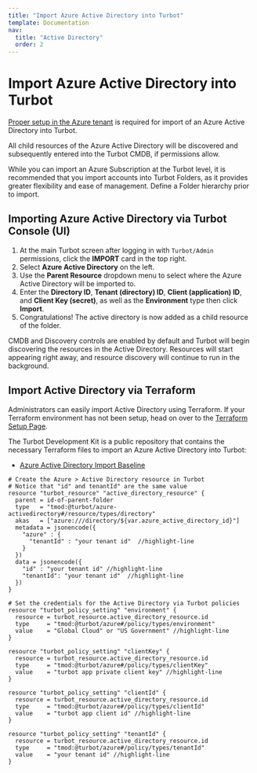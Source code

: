 ```yaml
---
title: "Import Azure Active Directory into Turbot"
template: Documentation
nav:
  title: "Active Directory"
  order: 2
---
```


# Import Azure Active Directory into Turbot

[Proper setup in the Azure tenant](guides/azure/import) is required for
import of an Azure Active Directory into Turbot.

All child resources of the Azure Active Directory will be discovered and
subsequently entered into the Turbot CMDB, if permissions allow.

While you can import an Azure Subscription at the Turbot level, it is
recommended that you import accounts into Turbot Folders, as it provides greater
flexibility and ease of management. Define a Folder hierarchy prior to import.

## Importing Azure Active Directory via Turbot Console (UI)

1. At the main Turbot screen after logging in with `Turbot/Admin` permissions,
   click the **IMPORT** card in the top right.
2. Select **Azure Active Directory** on the left.
3. Use the **Parent Resource** dropdown menu to select where the Azure Active
   Directory will be imported to.
4. Enter the **Directory ID**, **Tenant (directory) ID**, **Client (application)
   ID**, and **Client Key (secret)**, as well as the **Environment** type then
   click **Import**.
5. Congratulations! The active directory is now added as a child resource of the
   folder.

CMDB and Discovery controls are enabled by default and Turbot will begin
discovering the resources in the Active Directory. Resources will start
appearing right away, and resource discovery will continue to run in the
background.

## Import Active Directory via Terraform

Administrators can easily import Active Directory using Terraform. If your
Terraform environment has not been setup, head on over to the
[Terraform Setup Page](reference/terraform/setup).

The Turbot Development Kit is a public repository that contains the necessary
Terraform files to import an Azure Active Directory into Turbot:

- [Azure Active Directory Import Baseline](https://github.com/turbot/guardrails-samples/tree/master/baselines/azure/azure_active_directory_import)

```hcl
# Create the Azure > Active Directory resource in Turbot
# Notice that "id" and tenantId" are the same value
resource "turbot_resource" "active_directory_resource" {
  parent = id-of-parent-folder
  type   = "tmod:@turbot/azure-activedirectory#/resource/types/directory"
  akas   = ["azure:///directory/${var.azure_active_directory_id}"]
  metadata = jsonencode({
    "azure" : {
      "tenantId" : "your tenant id"  //highlight-line
    }
  })
  data = jsonencode({
    "id" : "your tenant id" //highlight-line
    "tenantId": "your tenant id"  //highlight-line
  })
}

# Set the credentials for the Active Directory via Turbot policies
resource "turbot_policy_setting" "environment" {
  resource = turbot_resource.active_directory_resource.id
  type     = "tmod:@turbot/azure#/policy/types/environment"
  value    = "Global Cloud" or "US Government" //highlight-line
}

resource "turbot_policy_setting" "clientKey" {
  resource = turbot_resource.active_directory_resource.id
  type     = "tmod:@turbot/azure#/policy/types/clientKey"
  value    = "turbot app private client key" //highlight-line
}

resource "turbot_policy_setting" "clientId" {
  resource = turbot_resource.active_directory_resource.id
  type     = "tmod:@turbot/azure#/policy/types/clientId"
  value    = "turbot app client id" //highlight-line
}

resource "turbot_policy_setting" "tenantId" {
  resource = turbot_resource.active_directory_resource.id
  type     = "tmod:@turbot/azure#/policy/types/tenantId"
  value    = "your tenant id" //highlight-line
}
```
